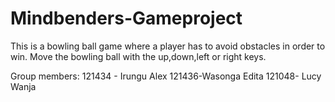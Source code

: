 # Mindbenders-Gameproject
This is a bowling ball game where a player has to avoid obstacles in order to win.
Move the bowling ball with the up,down,left or right keys.

Group members:
121434 - Irungu Alex
121436-Wasonga Edita
121048- Lucy Wanja

